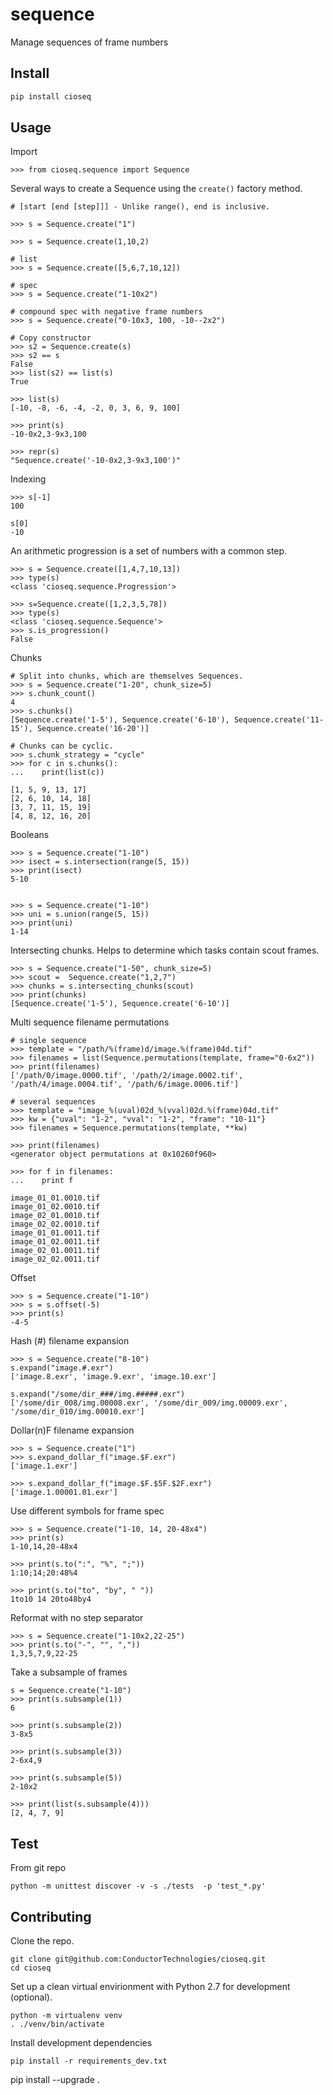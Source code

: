 # sequence
Manage sequences of frame numbers

## Install

```bash
pip install cioseq
```

## Usage

Import
```
>>> from cioseq.sequence import Sequence
```

Several ways to create a Sequence using the `create()` factory method.
```
# [start [end [step]]] - Unlike range(), end is inclusive.

>>> s = Sequence.create("1")

>>> s = Sequence.create(1,10,2)

# list
>>> s = Sequence.create([5,6,7,10,12])

# spec
>>> s = Sequence.create("1-10x2")

# compound spec with negative frame numbers
>>> s = Sequence.create("0-10x3, 100, -10--2x2")

# Copy constructor
>>> s2 = Sequence.create(s)
>>> s2 == s
False
>>> list(s2) == list(s)
True

>>> list(s)
[-10, -8, -6, -4, -2, 0, 3, 6, 9, 100]

>>> print(s)
-10-0x2,3-9x3,100

>>> repr(s)
"Sequence.create('-10-0x2,3-9x3,100')"
```

Indexing
```
>>> s[-1]
100

s[0]
-10
```

An arithmetic progression is a set of numbers with a common step.
```
>>> s = Sequence.create([1,4,7,10,13])
>>> type(s)
<class 'cioseq.sequence.Progression'>

>>> s=Sequence.create([1,2,3,5,78])
>>> type(s)
<class 'cioseq.sequence.Sequence'>
>>> s.is_progression()
False

```

Chunks
```
# Split into chunks, which are themselves Sequences.
>>> s = Sequence.create("1-20", chunk_size=5)
>>> s.chunk_count()
4
>>> s.chunks()
[Sequence.create('1-5'), Sequence.create('6-10'), Sequence.create('11-15'), Sequence.create('16-20')]

# Chunks can be cyclic.
>>> s.chunk_strategy = "cycle"
>>> for c in s.chunks():
...    print(list(c))

[1, 5, 9, 13, 17]
[2, 6, 10, 14, 18]
[3, 7, 11, 15, 19]
[4, 8, 12, 16, 20]
```

Booleans
```
>>> s = Sequence.create("1-10")
>>> isect = s.intersection(range(5, 15))
>>> print(isect)
5-10


>>> s = Sequence.create("1-10")
>>> uni = s.union(range(5, 15))
>>> print(uni)
1-14

```

Intersecting chunks. Helps to determine which tasks contain scout frames.

```
>>> s = Sequence.create("1-50", chunk_size=5)
>>> scout =  Sequence.create("1,2,7")
>>> chunks = s.intersecting_chunks(scout)
>>> print(chunks)
[Sequence.create('1-5'), Sequence.create('6-10')]
```

Multi sequence filename permutations

```
# single sequence
>>> template = "/path/%(frame)d/image.%(frame)04d.tif"
>>> filenames = list(Sequence.permutations(template, frame="0-6x2"))
>>> print(filenames)
['/path/0/image.0000.tif', '/path/2/image.0002.tif', '/path/4/image.0004.tif', '/path/6/image.0006.tif']

# several sequences
>>> template = "image_%(uval)02d_%(vval)02d.%(frame)04d.tif"
>>> kw = {"uval": "1-2", "vval": "1-2", "frame": "10-11"}
>>> filenames = Sequence.permutations(template, **kw)

>>> print(filenames)
<generator object permutations at 0x10260f960>

>>> for f in filenames:
...    print f

image_01_01.0010.tif
image_01_02.0010.tif
image_02_01.0010.tif
image_02_02.0010.tif
image_01_01.0011.tif
image_01_02.0011.tif
image_02_01.0011.tif
image_02_02.0011.tif
```

Offset
```
>>> s = Sequence.create("1-10")
>>> s = s.offset(-5)
>>> print(s)
-4-5
```

Hash (#) filename expansion

```
>>> s = Sequence.create("8-10")
s.expand("image.#.exr")
['image.8.exr', 'image.9.exr', 'image.10.exr']

s.expand("/some/dir_###/img.#####.exr")
['/some/dir_008/img.00008.exr', '/some/dir_009/img.00009.exr', '/some/dir_010/img.00010.exr']
```

Dollar(n)F filename expansion

```
>>> s = Sequence.create("1")
>>> s.expand_dollar_f("image.$F.exr")
['image.1.exr']

>>> s.expand_dollar_f("image.$F.$5F.$2F.exr")
['image.1.00001.01.exr']

```

Use different symbols for frame spec
```
>>> s = Sequence.create("1-10, 14, 20-48x4")
>>> print(s)
1-10,14,20-48x4

>>> print(s.to(":", "%", ";"))
1:10;14;20:48%4

>>> print(s.to("to", "by", " "))
1to10 14 20to48by4

```

Reformat with no step separator
```
>>> s = Sequence.create("1-10x2,22-25")
>>> print(s.to("-", "", ","))
1,3,5,7,9,22-25
```


Take a subsample of frames
```
s = Sequence.create("1-10")
>>> print(s.subsample(1))
6

>>> print(s.subsample(2))
3-8x5

>>> print(s.subsample(3))
2-6x4,9

>>> print(s.subsample(5))
2-10x2

>>> print(list(s.subsample(4)))
[2, 4, 7, 9]
```

## Test

From git repo
```
python -m unittest discover -v -s ./tests  -p 'test_*.py'
```

## Contributing


Clone the repo.

```
git clone git@github.com:ConductorTechnologies/cioseq.git
cd cioseq
```

Set up a clean virtual envirionment with Python 2.7 for development (optional).

```
python -m virtualenv venv
. ./venv/bin/activate
```

Install development dependencies
```
pip install -r requirements_dev.txt
```

pip install --upgrade . 

```
